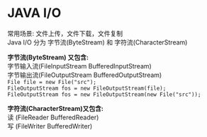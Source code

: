 JAVA I/O
===
    
  常用场景: 文件上传，文件下载，文件复制<br>
  Java I/O 分为 字节流(ByteStream) 和 字符流(CharacterStream)<br>
  
  **字节流(ByteStream) 又包含:**<br>
    字节输入流(FileInputStream   BufferedInputStream)<br> 
    字节输出流(FileOutputStream  BufferedOutputStream)<br>
        ```
        File file = new File("src");
        ```
        <br>
        ```
        FileOutputStream fos = new FileOutputStream(file);
        ```
        <br>
        ```
        FileOutputStream fos = new FileOutputStream(new File("src"));
        ```
  
  **字符流(CharacterStream)又包含:**<br>
    读 (FileReader  BufferedReader)<br>
    写 (FileWriter  BufferedWriter)<br>
